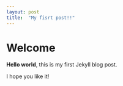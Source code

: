 ```yaml
---
layout: post
title:  "My fisrt post!!"
---
```


# Welcome

**Hello world**, this is my first Jekyll blog post.

I hope you like it!